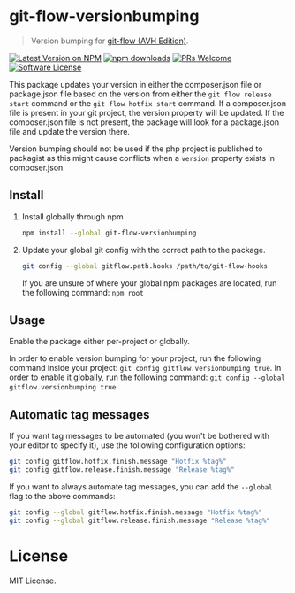 git-flow-versionbumping
==============

> Version bumping for [git-flow (AVH Edition)][1].

[![Latest Version on NPM](https://img.shields.io/npm/v/git-flow-versionbumping.svg?style=flat-square)](https://npmjs.com/package/git-flow-versionbumping)
[![npm downloads](https://img.shields.io/npm/dm/git-flow-versionbumping.svg?style=flat-square)](http://badge.fury.io/js/git-flow-versionbumping)
[![PRs Welcome](https://img.shields.io/badge/PRs-welcome-brightgreen.svg)](http://makeapullrequest.com)
[![Software License](https://img.shields.io/badge/license-MIT-brightgreen.svg?style=flat-square)](LICENSE)

This package updates your version in either the composer.json file or package.json file based on the version from either the `git flow release start` command or the `git flow hotfix start` command. If a composer.json file is present in your git project, the version property will be updated. If the composer.json file is not present, the package will look for a package.json file and update the version there.

Version bumping should not be used if the php project is published to packagist as this might cause conflicts when a `version` property exists in composer.json.

Install
-------

1. Install globally through npm

    ```sh
    npm install --global git-flow-versionbumping
    ```

2. Update your global git config with the correct path to the package.

    ```sh
    git config --global gitflow.path.hooks /path/to/git-flow-hooks
    ```
    
    If you are unsure of where your global npm packages are located, run the following command: `npm root`

Usage
-------

Enable the package either per-project or globally.

In order to enable version bumping for your project, run the following command inside your project: `git config gitflow.versionbumping true`. In order to enable it globally, run the following command: `git config --global gitflow.versionbumping true`.

Automatic tag messages
-------

If you want tag messages to be automated (you won't be bothered with your editor to specify it), use the following configuration options:

```sh
git config gitflow.hotfix.finish.message "Hotfix %tag%"
git config gitflow.release.finish.message "Release %tag%"
```

If you want to always automate tag messages, you can add the `--global` flag to the above commands:

```sh
git config --global gitflow.hotfix.finish.message "Hotfix %tag%"
git config --global gitflow.release.finish.message "Release %tag%"
```

License
=======

MIT License.

[1]: https://github.com/petervanderdoes/gitflow
